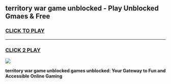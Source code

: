 
## territory war game unblocked - Play Unblocked Gmaes & Free
<h3>
<a href="https://news.freeplayer.one?title=territory_war_game_unblocked&ref=23F">CLICK TO PLAY</a></h3>
<hr>

<h3>
<a href="https://news.freeplayer.one?title=territory_war_game_unblocked&ref=23F">CLICK 2 PLAY</a>
  
</h3>

<a href="https://news.freeplayer.one?title=territory_war_game_unblocked&ref=23F/"><img src="https://clearcache.store/games.png"></a>


**territory war game unblocked games unblocked: Your Gateway to Fun and Accessible Online Gaming**
